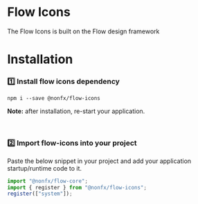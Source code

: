 # Flow Icons

The Flow Icons is built on the Flow design framework

# Installation

### 1️⃣ Install flow icons dependency

```
npm i --save @nonfx/flow-icons
```

**Note:** after installation, re-start your application.

<br>

### 2️⃣ Import flow-icons into your project

Paste the below snippet in your project and add your application startup/runtime code to it.

```javascript
import "@nonfx/flow-core";
import { register } from "@nonfx/flow-icons";
register(["system"]);
```

<br>

